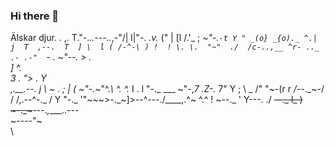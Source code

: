 ### Hi there 👋

<!--
**Kaunis2020/Kaunis2020** is a ✨ _special_ ✨ repository because its `README.md` (this file) appears on your GitHub profile.
-->
Älskar djur.
           .               ,.
          T."-._..---.._,-"/|
          l|"-.  _.v._   (" |
          [l /.'_ \; _~"-.`-t
          Y " _(o} _{o)._ ^.|
          j  T  ,--.  T  ]
          \  l ( /-^-\ ) !  !
           \. \.  "~"  ./  /c-..,__
             ^r- .._ .- .-"  `- .  ~"--.
              > \.                      \
              ]   ^.                     \
              3  .  ">            .       Y  
 ,.__.--._   _j   \ ~   .         ;       |
(    ~"-._~"^._\   ^.    ^._      I     . l
 "-._ ___ ~"-,_7    .Z-._   7"   Y      ;  \        _
    /"   "~-(r r  _/_--._~-/    /      /,.--^-._   / Y
    "-._    '"~~~>-._~]>--^---./____,.^~        ^.^  !
        ~--._    '   Y---.                        \./
             ~~--._  l_   )                        \
                   ~-._~~~---._,____..---           \
                       ~----"~       \
                                      \
